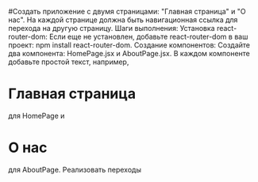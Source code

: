 #Создать приложение с двумя страницами: "Главная страница" и "О нас".
На каждой странице должна быть навигационная ссылка для перехода на другую страницу.
Шаги выполнения:
Установка react-router-dom:
Если еще не установлен, добавьте react-router-dom в ваш проект: npm install react-router-dom.
Создание компонентов:
Создайте два компонента: HomePage.jsx и AboutPage.jsx.
В каждом компоненте добавьте простой текст, например, <h1>Главная страница</h1> для HomePage и <h1>О нас</h1> для AboutPage.
Реализовать переходы